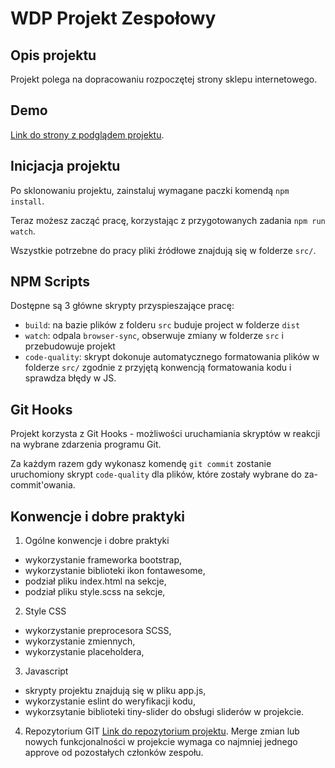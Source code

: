 # WDP Projekt Zespołowy

## Opis projektu

Projekt polega na dopracowaniu rozpoczętej strony sklepu internetowego.

## Demo

[Link do strony z podglądem projektu](https://trusting-lovelace-0f4130.netlify.com/#).

## Inicjacja projektu

Po sklonowaniu projektu, zainstaluj wymagane paczki komendą `npm install`.

Teraz możesz zacząć pracę, korzystając z przygotowanych zadania `npm run watch`.

Wszystkie potrzebne do pracy pliki źródłowe znajdują się w folderze `src/`.

## NPM Scripts

Dostępne są 3 główne skrypty przyspieszające pracę:

- `build`: na bazie plików z folderu `src` buduje project w folderze `dist`
- `watch`: odpala `browser-sync`, obserwuje zmiany w folderze `src` i przebudowuje projekt
- `code-quality`: skrypt dokonuje automatycznego formatowania plików w folderze `src/`
  zgodnie z przyjętą konwencją formatowania kodu i sprawdza błędy w JS.

## Git Hooks

Projekt korzysta z Git Hooks - możliwości uruchamiania skryptów w reakcji na wybrane zdarzenia programu Git.

Za każdym razem gdy wykonasz komendę `git commit` zostanie uruchomiony skrypt `code-quality`
dla plików, które zostały wybrane do za-commit'owania.

## Konwencje i dobre praktyki

1. Ogólne konwencje i dobre praktyki

- wykorzystanie frameworka bootstrap,
- wykorzystanie biblioteki ikon fontawesome,
- podział pliku index.html na sekcje,
- podział pliku style.scss na sekcje,

2. Style CSS

- wykorzystanie preprocesora SCSS,
- wykorzystanie zmiennych,
- wykorzystanie placeholdera,

3. Javascript

- skrypty projektu znajdują się w pliku app.js,
- wykorzystanie eslint do weryfikacji kodu,
- wykorzsytanie biblioteki tiny-slider do obsługi sliderów w projekcie.

4. Repozytorium GIT
   [Link do repozytorium projektu](https://github.com/kstobiecki/WDP-08-02).
   Merge zmian lub nowych funkcjonalności w projekcie wymaga co najmniej jednego approve od pozostałych członków zespołu.
